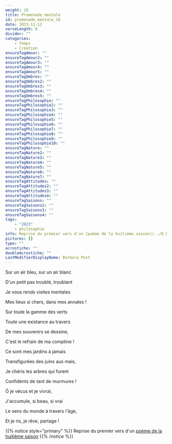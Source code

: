 ```yaml
---
weight: 19
title: Promenade mentale
id: promenade_mentale_18
date: 2023-11-12
verseLength: 8
divider: ""
categories:
    - Temps
    - Création
ensureTagAmour: ""
ensureTagAmour2: ""
ensureTagAmour3: ""
ensureTagAmour4: ""
ensureTagAmour5: ""
ensureTagOmbres: ""
ensureTagOmbres2: ""
ensureTagOmbres3: ""
ensureTagOmbres4: ""
ensureTagOmbres5: ""
ensureTagPhilosophie: ""
ensureTagPhilosophie2: ""
ensureTagPhilosophie3: ""
ensureTagPhilosophie4: ""
ensureTagPhilosophie5: ""
ensureTagPhilosophie6: ""
ensureTagPhilosophie7: ""
ensureTagPhilosophie8: ""
ensureTagPhilosophie9: ""
ensureTagPhilosophie10: ""
ensureTagNature: ""
ensureTagNature2: ""
ensureTagNature3: ""
ensureTagNature4: ""
ensureTagNature5: ""
ensureTagNature6: ""
ensureTagNature7: ""
ensureTagAttitudes: ""
ensureTagAttitudes2: ""
ensureTagAttitudes3: ""
ensureTagAttitudes4: ""
ensureTagSaisons: ""
ensureTagSaisons2: ""
ensureTagSaisons3: ""
ensureTagSaisons4: ""
tags:
    - "2023"
    - philosophie
info: Reprise du premier vers d'un [poème de la huitième saison](../8_huitieme_saison/sur_un_air)
pictures: []
type: ""
acrostiche: ""
doubleAcrostiche: ""
LastModifierDisplayName: Barbara Post
---
```

Sur un air bleu, sur un air blanc

D'un petit pas troublé, troublant

Je vous rends visites mentales

Mes lieux si chers, dans mes annales !

Sur toute la gamme des verts

Toute une existance au travers

De mes souvenirs se dessine,

C'est le refrain de ma comptine !

Ce sont mes jardins à jamais

Transfigurées des juins aux mais,

Je chéris les arbres qui furent

Confidents de tant de murmures !

Ô je vécus et je vivrai,

J'accumule, si beau, si vrai

Le sens du monde à travers l'âge,

Et je ris, je rêve, partage !

<!-- FM:Snippet:Start data:{"id":"_simpleNotice","fields":[{"name":"content","value":"Reprise dun premier vers d'un [poème de la huitième saison](../8_huitieme_saison/sur_un_air.md)"}]} -->
{{% notice style="primary" %}}
Reprise du premier vers d'un [poème de la huitième saison](../8_huitieme_saison/sur_un_air)
{{% /notice %}}
<!-- FM:Snippet:End -->